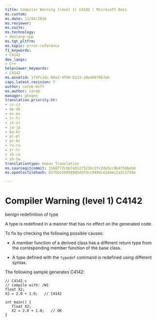 ```yaml
---
title: Compiler Warning (level 1) C4142 | Microsoft Docs
ms.custom: 
ms.date: 11/04/2016
ms.reviewer: 
ms.suite: 
ms.technology:
- devlang-cpp
ms.tgt_pltfrm: 
ms.topic: error-reference
f1_keywords:
- C4142
dev_langs:
- C++
helpviewer_keywords:
- C4142
ms.assetid: 1fdfc3dc-60a2-4f00-b133-20e400f9b7a6
caps.latest.revision: 7
author: corob-msft
ms.author: corob
manager: ghogen
translation.priority.ht:
- cs-cz
- de-de
- es-es
- fr-fr
- it-it
- ja-jp
- ko-kr
- pl-pl
- pt-br
- ru-ru
- tr-tr
- zh-cn
- zh-tw
translationtype: Human Translation
ms.sourcegitcommit: 3168772cbb7e8127523bc2fc2da5cc9b4f59beb8
ms.openlocfilehash: 81fbb15b9589d5ddfdcc949dce24aec2a3c1716e

---
```

# Compiler Warning (level 1) C4142
benign redefinition of type  
  
 A type is redefined in a manner that has no effect on the generated code.  
  
 To fix by checking the following possible causes:  
  
-   A member function of a derived class has a different return type from the corresponding member function of the base class.  
  
-   A type defined with the `typedef` command is redefined using different syntax.  
  
 The following sample generates C4142:  
  
```  
// C4142.c  
// compile with: /W1  
float X2;  
X2 = 2.0 + 1.0;   // C4142  
  
int main() {  
   float X2;  
   X2 = 2.0 + 1.0;   // OK  
}  
```


<!--HONumber=Jan17_HO1-->


